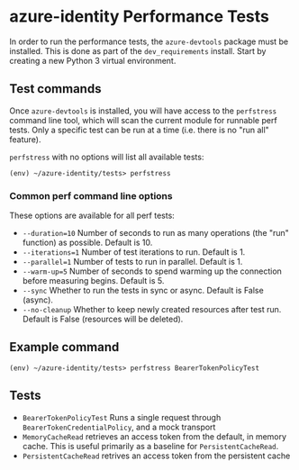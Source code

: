 # azure-identity Performance Tests

In order to run the performance tests, the `azure-devtools` package must be installed. This is done as part of the
`dev_requirements` install. Start by creating a new Python 3 virtual environment.

## Test commands

Once `azure-devtools` is installed, you will have access to the `perfstress` command line tool, which will scan the
current module for runnable perf tests. Only a specific test can be run at a time (i.e. there is no "run all" feature).

`perfstress` with no options will list all available tests: 
```
(env) ~/azure-identity/tests> perfstress
```

### Common perf command line options
These options are available for all perf tests:
- `--duration=10` Number of seconds to run as many operations (the "run" function) as possible. Default is 10.
- `--iterations=1` Number of test iterations to run. Default is 1.
- `--parallel=1` Number of tests to run in parallel. Default is 1.
- `--warm-up=5` Number of seconds to spend warming up the connection before measuring begins. Default is 5.
- `--sync` Whether to run the tests in sync or async. Default is False (async).
- `--no-cleanup` Whether to keep newly created resources after test run. Default is False (resources will be deleted).

## Example command
```
(env) ~/azure-identity/tests> perfstress BearerTokenPolicyTest
```

## Tests
- `BearerTokenPolicyTest` Runs a single request through `BearerTokenCredentialPolicy`,
  and a mock transport
- `MemoryCacheRead` retrieves an access token from the default, in memory cache.
  This is useful primarily as a baseline for `PersistentCacheRead`.
- `PersistentCacheRead` retrives an access token from the persistent cache